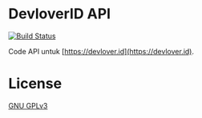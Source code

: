 DevloverID API
==============

[![Build Status](https://travis-ci.org/devlover-id/api.svg?branch=master)](https://travis-ci.org/devlover-id/api)

Code API untuk [https://devlover.id](https://devlover.id).

# License

[GNU GPLv3](https://choosealicense.com/licenses/gpl-3.0/)
